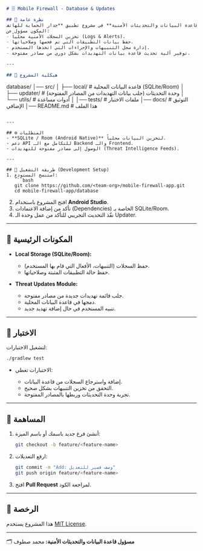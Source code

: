 ```markdown
# 🗄️ Mobile Firewall - Database & Updates

## 📌 نظرة عامة
هذا المستودع يحتوي على مكون **قاعدة البيانات والتحديثات الأمنية** في مشروع تطبيق **جدار الحماية للهاتف** (Mobile Firewall).  
المكون مسؤول عن:
- تخزين السجلات الأمنية محلياً (Logs & Alerts).  
- حفظ بيانات التطبيقات التي تم فحصها وصلاحياتها.  
- إدارة سجل التنبيهات والإجراءات التي اتخذها المستخدم.  
- توفير آلية تحديث قاعدة بيانات التهديدات بشكل دوري من مصادر مفتوحة.  

---

## 📂 هيكلية المشروع
```

database/
│── src/
│   ├── local/             # قاعدة البيانات المحلية (SQLite/Room)
│   ├── updater/           # وحدة التحديثات (جلب بيانات التهديدات من المصادر المفتوحة)
│   └── utils/             # أدوات مساعدة
│
│── tests/                 # ملفات الاختبار
│── docs/                  # التوثيق الإضافي
│── README.md              # هذا الملف

````

---

## ⚙️ المتطلبات
- **SQLite / Room (Android Native)** لتخزين البيانات محلياً.  
- دعم API للتكامل مع الـ Backend والـ Frontend.  
- الوصول إلى مصادر مفتوحة للتهديدات (Threat Intelligence Feeds).  

---

## 🚀 طريقة التشغيل (Development Setup)
1. استنسخ المستودع:
   ```bash
   git clone https://github.com/<team-org>/mobile-firewall-app.git
   cd mobile-firewall-app/database
````

2. افتح المشروع باستخدام **Android Studio**.
3. تأكد من إضافة الاعتمادات (Dependencies) الخاصة بـ SQLite/Room.
4. نفّذ التحديث التجريبي للتأكد من عمل وحدة الـ Updater.

---

## 🧩 المكونات الرئيسية

* **Local Storage (SQLite/Room):**

  * حفظ السجلات (التنبيهات، الأفعال التي قام بها المستخدم).
  * حفظ حالة التطبيقات المثبتة وصلاحياتها.

* **Threat Updates Module:**

  * جلب قائمة تهديدات جديدة من مصادر مفتوحة.
  * دمجها في قاعدة البيانات المحلية.
  * تنبيه المستخدم في حال إضافة تهديد جديد.

---

## 🧪 الاختبار

لتشغيل الاختبارات:

```bash
./gradlew test
```

* الاختبارات تغطي:

  * إضافة واسترجاع السجلات من قاعدة البيانات.
  * التحقق من تخزين التنبيهات بشكل صحيح.
  * تجربة وحدة التحديثات وربطها بالمصادر المفتوحة.

---

## 🤝 المساهمة

1. أنشئ فرع جديد باسمك أو باسم الميزة:

   ```bash
   git checkout -b feature/<feature-name>
   ```
2. ارفع التعديلات:

   ```bash
   git commit -m "Add: وصف قصير للتعديل"
   git push origin feature/<feature-name>
   ```
3. افتح **Pull Request** لمراجعة الكود.

---

## 📜 الرخصة

هذا المشروع يستخدم [MIT License](LICENSE).

---

🗂️ **مسؤول قاعدة البيانات والتحديثات الأمنية:** محمد صطوف

```